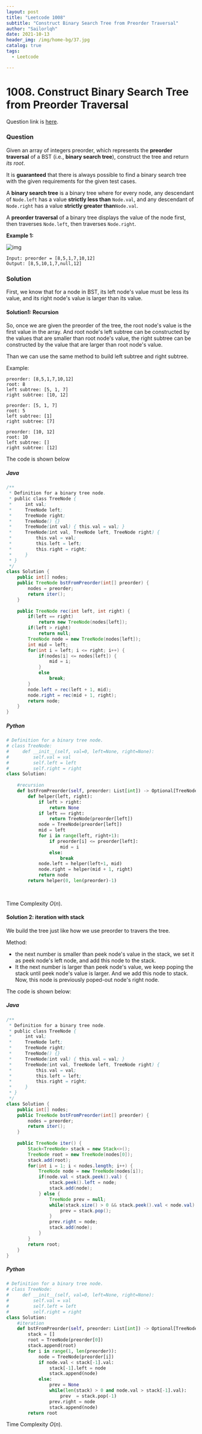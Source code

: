 ```yaml
---
layout: post
title: "Leetcode 1008"
subtitle: "Construct Binary Search Tree from Preorder Traversal"
author: "Sailorlqh"
date: 2021-10-13
header_img: /img/home-bg/37.jpg
catalog: true
tags:
  - Leetcode

---
```


# 1008. Construct Binary Search Tree from Preorder Traversal

Question link is [here](https://leetcode.com/problems/construct-binary-search-tree-from-preorder-traversal/).

### Question

Given an array of integers preorder, which represents the **preorder traversal** of a BST (i.e., **binary search tree**), construct the tree and return *its root*.

It is **guaranteed** that there is always possible to find a binary search tree with the given requirements for the given test cases.

A **binary search tree** is a binary tree where for every node, any descendant of `Node.left` has a value **strictly less than** `Node.val`, and any descendant of `Node.right` has a value **strictly greater than**`Node.val`.

A **preorder traversal** of a binary tree displays the value of the node first, then traverses `Node.left`, then traverses `Node.right`.

 

**Example 1:**

![img](https://assets.leetcode.com/uploads/2019/03/06/1266.png)

```
Input: preorder = [8,5,1,7,10,12]
Output: [8,5,10,1,7,null,12]
```

### Solution

First, we know that for a node in BST, its left node's value must be less its value, and its right node's value is larger than its value. 

#### Solution1: Recursion

So, once we are given the preorder of the tree, the root node's value is the first value in the array. And root node's left subtree can be constructed by the values that are smaller than root node's value, the right subtree can be constructed by the value that are larger than root node's value. 

Than we can use the same method to build left subtree and right subtree.

Example: 

```
preorder: [8,5,1,7,10,12]
root: 8
left subtree: [5, 1, 7]
right subtree: [10, 12]

preorder: [5, 1, 7]
root: 5
left subtree: [1]
right subtree: [7]

preorder: [10, 12]
root: 10
left subtree: []
right subtree: [12]
```

The code is shown below

##### Java

```java
/**
 * Definition for a binary tree node.
 * public class TreeNode {
 *     int val;
 *     TreeNode left;
 *     TreeNode right;
 *     TreeNode() {}
 *     TreeNode(int val) { this.val = val; }
 *     TreeNode(int val, TreeNode left, TreeNode right) {
 *         this.val = val;
 *         this.left = left;
 *         this.right = right;
 *     }
 * }
 */
class Solution {
    public int[] nodes;
    public TreeNode bstFromPreorder(int[] preorder) {
        nodes = preorder;
        return iter();
    }
    
    public TreeNode rec(int left, int right) {
        if(left == right)
            return new TreeNode(nodes[left]);
        if(left > right)
            return null;
        TreeNode node = new TreeNode(nodes[left]);
        int mid = left;
        for(int i = left; i <= right; i++) {
            if(nodes[i] <= nodes[left]) {
                mid = i;    
            }
            else
                break;
        }
        node.left = rec(left + 1, mid);
        node.right = rec(mid + 1, right);
        return node;
    }
}
```

##### Python

```python
# Definition for a binary tree node.
# class TreeNode:
#     def __init__(self, val=0, left=None, right=None):
#         self.val = val
#         self.left = left
#         self.right = right
class Solution:
    
    #recursion
    def bstFromPreorder(self, preorder: List[int]) -> Optional[TreeNode]:
        def helper(left, right):
            if left > right:
                return None
            if left == right:
                return TreeNode(preorder[left])
            node = TreeNode(preorder[left])
            mid = left
            for i in range(left, right+1):
                if preorder[i] <= preorder[left]:
                    mid = i
                else:
                    break
            node.left = helper(left+1, mid)
            node.right = helper(mid + 1, right)
            return node
        return helper(0, len(preorder)-1)
            
        
```

Time Complexity $O(n)$.

#### Solution 2: iteration with stack

We build the tree just like how we use preorder to travers the tree.

Method: 

- the next number is smaller than peek node's value  in the stack, we set it as peek node's left node, and add this node to the stack.
- It the next number is larger than peek node's value, we keep poping the stack until peek node's value is larger.  And we add this node to stack. Now, this node is previously poped-out node's right node. 

The code is shown below:

##### Java

```java
/**
 * Definition for a binary tree node.
 * public class TreeNode {
 *     int val;
 *     TreeNode left;
 *     TreeNode right;
 *     TreeNode() {}
 *     TreeNode(int val) { this.val = val; }
 *     TreeNode(int val, TreeNode left, TreeNode right) {
 *         this.val = val;
 *         this.left = left;
 *         this.right = right;
 *     }
 * }
 */
class Solution {
    public int[] nodes;
    public TreeNode bstFromPreorder(int[] preorder) {
        nodes = preorder;
        return iter();
    }
    
    public TreeNode iter() {
        Stack<TreeNode> stack = new Stack<>();
        TreeNode root = new TreeNode(nodes[0]);
        stack.add(root);
        for(int i = 1; i < nodes.length; i++) {
            TreeNode node = new TreeNode(nodes[i]);
            if(node.val < stack.peek().val) {
                stack.peek().left = node;
                stack.add(node);
            } else {
                TreeNode prev = null;
                while(stack.size() > 0 && stack.peek().val < node.val) {
                    prev = stack.pop();
                }
                prev.right = node;
                stack.add(node);
            }
        }
        return root;
    }
}
```

##### Python

```python
# Definition for a binary tree node.
# class TreeNode:
#     def __init__(self, val=0, left=None, right=None):
#         self.val = val
#         self.left = left
#         self.right = right
class Solution:
    #iteration
    def bstFromPreorder(self, preorder: List[int]) -> Optional[TreeNode]:
        stack = []
        root = TreeNode(preorder[0])
        stack.append(root)
        for i in range(1, len(preorder)):
            node = TreeNode(preorder[i])
            if node.val < stack[-1].val:
                stack[-1].left = node
                stack.append(node)
            else:
                prev = None
                while(len(stack) > 0 and node.val > stack[-1].val):
                    prev  = stack.pop(-1)
                prev.right = node
                stack.append(node)
        return root
```

Time Complexity $O(n)$.